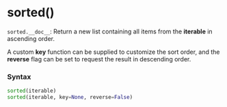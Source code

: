 # sorted()

`sorted.__doc__`: Return a new list containing all items from the **iterable** in ascending order.

A custom **key** function can be supplied to customize the sort order, and the **reverse** flag can be set to request the result in descending order.

### Syntax

```python
sorted(iterable)
sorted(iterable, key=None, reverse=False)
```